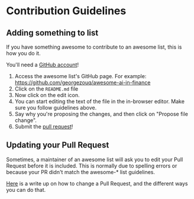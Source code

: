 # Contribution Guidelines

## Adding something to list

If you have something awesome to contribute to an awesome list, this is how you do it.

You'll need a [GitHub account](https://github.com/join)!

1. Access the awesome list's GitHub page. For example: https://github.com/georgezouq/awesome-ai-in-finance
2. Click on the `README.md` file
3. Now click on the edit icon.
4. You can start editing the text of the file in the in-browser editor. Make sure you follow guidelines above.
5. Say why you're proposing the changes, and then click on "Propose file change". 
6. Submit the [pull request](https://help.github.com/articles/using-pull-requests/)!

## Updating your Pull Request

Sometimes, a maintainer of an awesome list will ask you to edit your Pull Request before it is included. This is normally due to spelling errors or because your PR didn't match the awesome-* list guidelines.

[Here](https://github.com/RichardLitt/knowledge/blob/master/github/amending-a-commit-guide.md) is a write up on how to change a Pull Request, and the different ways you can do that.
